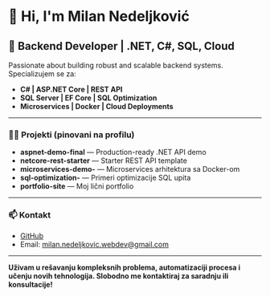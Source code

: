 # 👋 Hi, I'm Milan Nedeljković

## 🚀 Backend Developer | .NET, C#, SQL, Cloud

Passionate about building robust and scalable backend systems.  
Specializujem se za:
- **C# | ASP.NET Core | REST API**
- **SQL Server | EF Core | SQL Optimization**
- **Microservices | Docker | Cloud Deployments**

---

### 🧑‍💻 Projekti (pinovani na profilu)
- **aspnet-demo-final** — Production-ready .NET API demo
- **netcore-rest-starter** — Starter REST API template
- **microservices-demo-** — Microservices arhitektura sa Docker-om
- **sql-optimization-** — Primeri optimizacije SQL upita
- **portfolio-site** — Moj lični portfolio

---

### 📫 Kontakt  
- [GitHub](https://github.com/milannedeljkovic-webdev)
- Email: milan.nedeljkovic.webdev@gmail.com <!-- upiši pravi email! -->

---

**Uživam u rešavanju kompleksnih problema, automatizaciji procesa i učenju novih tehnologija. Slobodno me kontaktiraj za saradnju ili konsultacije!**

